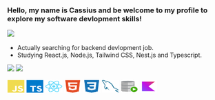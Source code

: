 ### Hello, my name is Cassius and be welcome to my profile to explore my software devlopment skills!

<img   src="https://media4.giphy.com/media/v1.Y2lkPTc5MGI3NjExOXl0cTY0NGtkYXRheXZ3cG5tODF4ZWJodzl5cWE1dXY2eXB1YnByNCZlcD12MV9pbnRlcm5hbF9naWZfYnlfaWQmY3Q9Zw/SjWotWz6b76yQ/giphy.webp"/>

- Actually searching for backend devlopment job.
- Studying React.js, Node.js, Tailwind CSS, Nest.js and Typescript.

<div>
  <img height="180em" src="https://github-readme-stats.vercel.app/api?username=CassiusCardoso&show_icons=true&theme=dark"/>
  <img height="180em" src="https://github-readme-stats.vercel.app/api/top-langs/?username=CassiusCardoso&layout=compact&theme=dark"/>
</div>

<div style="inline-block"> <br>
 <img align="center" height="30" width="40" src="https://raw.githubusercontent.com/devicons/devicon/master/icons/javascript/javascript-plain.svg">
  
 <img align="center" height="30" width="40" src="https://raw.githubusercontent.com/devicons/devicon/master/icons/typescript/typescript-plain.svg">
 
 <img align="center" height="30" width="40" src="https://raw.githubusercontent.com/devicons/devicon/master/icons/react/react-original.svg">
 
 <img align="center" height="30" width="40" src="https://raw.githubusercontent.com/devicons/devicon/master/icons/html5/html5-plain.svg">
 
 <img align="center" height="30" width="40" src="https://raw.githubusercontent.com/devicons/devicon/master/icons/css3/css3-plain.svg">
 
 <img align="center" height="30" width="40" src="https://raw.githubusercontent.com/devicons/devicon/master/icons/mysql/mysql-original.svg">

 <img align="center" height="30" width="40" src="https://raw.githubusercontent.com/devicons/devicon/master/icons/sqldeveloper/sqldeveloper-original.svg">
 
 <img align="center" height="30" width="40" src="https://raw.githubusercontent.com/devicons/devicon/master/icons/kotlin/kotlin-original.svg">

</div>
